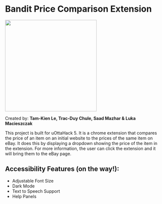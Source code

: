 # Bandit Price Comparison Extension

<img src="https://user-images.githubusercontent.com/42980243/218305134-53250d65-d60e-4b3c-bb62-446bb4490d73.png" width="300px" height="300px" />


Created by: **Tam-Kien Le, Trac-Duy Chule, Saad Mazhar & Luka Macieszczak**

This project is built for uOttaHack 5. It is a chrome extension that compares the 
price of an item on an initial website to the prices of the same item on eBay.
It does this by displaying a dropdown showing the price of the item in the extension. For more
information, the user can click the extension and it will bring them to the eBay page.

## Accessibility Features (on the way!):
- Adjustable Font Size
- Dark Mode
- Text to Speech Support
- Help Panels
